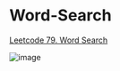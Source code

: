 # Word-Search

[Leetcode 79. Word Search](https://leetcode.com/problems/word-search/)

![image](https://user-images.githubusercontent.com/71423299/127553688-49d0c72d-2ba0-4065-a587-35fb46f1d982.png)
